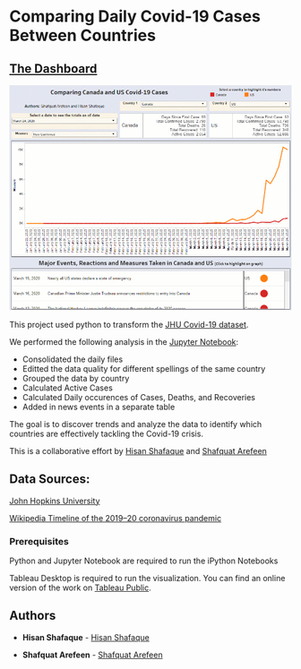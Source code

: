 # Comparing Daily Covid-19 Cases Between Countries
## [The Dashboard](https://public.tableau.com/profile/hisan.shafaque#!/vizhome/ComparingCovid-19inDifferentCountries/Covid)

![](final_gif.gif)

This project used python to transform the [JHU Covid-19 dataset](https://github.com/CSSEGISandData/COVID-19/tree/master/csse_covid_19_data/csse_covid_19_daily_reports).

We performed the following analysis in the [Jupyter Notebook](https://github.com/Shafquat/COVID-19_day_count/blob/master/Merge_Data_add_Day_Count.ipynb):
* Consolidated the daily files
* Editted the data quality for different spellings of the same country
* Grouped the data by country
* Calculated Active Cases
* Calculated Daily occurences of Cases, Deaths, and Recoveries
* Added in news events in a separate table

The goal is to discover trends and analyze the data to identify which countries are effectively tackling the Covid-19 crisis.

This is a collaborative effort by [Hisan Shafaque](https://www.linkedin.com/in/hisan-w-shafaque/) and [Shafquat Arefeen](https://shafquatarefeen.com)

## Data Sources: 

[John Hopkins University](https://github.com/CSSEGISandData/COVID-19/tree/master/csse_covid_19_data/csse_covid_19_daily_reports)

[Wikipedia Timeline of the 2019–20 coronavirus pandemic](https://en.wikipedia.org/wiki/Timeline_of_the_2019%E2%80%9320_coronavirus_pandemic)

### Prerequisites

Python and Jupyter Notebook are required to run the iPython Notebooks

Tableau Desktop is required to run the visualization. You can find an online version of the work on [Tableau Public](https://public.tableau.com/profile/hisan.shafaque#!/vizhome/ComparingCovid-19inDifferentCountries/Covid).


## Authors

* **Hisan Shafaque** - [Hisan Shafaque](https://github.com/hisanshafaque)

* **Shafquat Arefeen** - [Shafquat Arefeen](https://github.com/Shafquat/)
